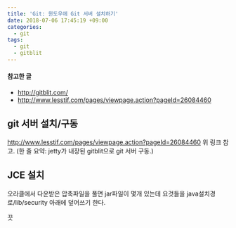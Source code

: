 ```yaml
---
title: 'Git: 윈도우에 Git 서버 설치하기'
date: 2018-07-06 17:45:19 +09:00
categories:
  - git
tags:
  - git
  - gitblit
---
```


#### 참고한 글
- http://gitblit.com/
- http://www.lesstif.com/pages/viewpage.action?pageId=26084460

## git 서버 설치/구동
http://www.lesstif.com/pages/viewpage.action?pageId=26084460
위 링크 참고. (한 줄 요약: jetty가 내장된 gitblit으로 git 서버 구동.)

## JCE 설치
오라클에서 다운받은 압축파일을 풀면 jar파일이 몇개 있는데 요것들을 java설치경로/lib/security 아래에 덮어쓰기 한다.

끗
